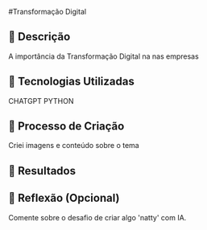 #Transformação Digital

## 📒 Descrição
A importância da Transformação Digital na nas empresas

## 🤖 Tecnologias Utilizadas
CHATGPT
PYTHON

## 🧐 Processo de Criação
Criei imagens e conteúdo sobre o tema

## 🚀 Resultados


## 💭 Reflexão (Opcional)
Comente sobre o desafio de criar algo 'natty' com IA.
